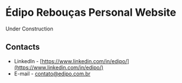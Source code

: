 # Édipo Rebouças Personal Website

Under Construction

## Contacts

- LinkedIn - [https://www.linkedin.com/in/edipo/](https://www.linkedin.com/in/edipo/)
- E-mail - [contato@edipo.com.br](mailto://contato@edipo.com.br)
